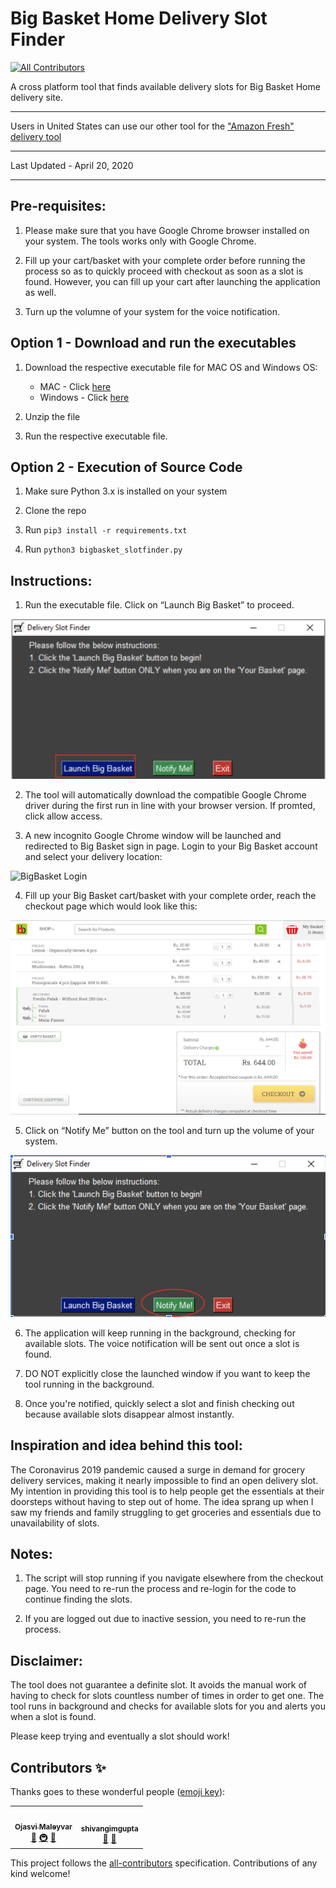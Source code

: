 # Big Basket Home Delivery Slot Finder
<!-- ALL-CONTRIBUTORS-BADGE:START - Do not remove or modify this section -->
[![All Contributors](https://img.shields.io/badge/all_contributors-2-orange.svg?style=flat-square)](#contributors-)
<!-- ALL-CONTRIBUTORS-BADGE:END -->
A cross platform tool that finds available delivery slots for Big Basket Home delivery site.

****
Users in United States can use our other tool for the ["Amazon Fresh" delivery tool](https://github.com/ojasvi92/Amazon-Fresh-Delivery-Slot-Notifier-COVID-19)
****
Last Updated - April 20, 2020
****

## Pre-requisites: 

1. Please make sure that you have Google Chrome browser installed on your system. The tools works only with Google Chrome.

2. Fill up your cart/basket with your complete order before running the process so as to quickly proceed with checkout as soon as a slot is found. However, you can fill up your cart after launching the application as well.

3. Turn up the volumne of your system for the voice notification.



## Option 1 - Download and run the executables

1. Download the respective executable file for MAC OS and Windows OS:
	* MAC - Click [here](https://github.com/vivekgautam104/bigbasket-slot-finder/files/4507568/bigbasket_slotfinder_macOS.zip)
	* Windows - Click [here](https://github.com/vivekgautam104/bigbasket-slot-finder/files/4507569/bigbasket_slotfinder_win.zip)

2. Unzip the file

3. Run the respective executable file.

## Option 2 - Execution of Source Code 

1. Make sure Python 3.x is installed on your system

2. Clone the repo

3. Run `pip3 install -r requirements.txt`

4. Run `python3 bigbasket_slotfinder.py`

## Instructions:

1. Run the executable file. Click on “Launch Big Basket” to proceed.

![GUILaunch](https://raw.githubusercontent.com/vivekgautam104/bigbasket-slot-finder/master/SlotFinder/images/DeliverySlotFinderLaunchBigBasket.png)

2. The tool will automatically download the compatible Google Chrome driver during the first run in line with your browser version. If promted, click allow access.

3. A new incognito Google Chrome window will be launched and redirected to Big Basket sign in page. Login to your Big Basket account and select your delivery location:

![BigBasket Login](https://raw.githubusercontent.com/vivekgautam104/bigbasket-slot-finder/master/SlotFinder/images/login.png)

4. Fill up your Big Basket cart/basket with your complete order, reach the checkout page which would look like this:

![BasketPage](https://raw.githubusercontent.com/vivekgautam104/bigbasket-slot-finder/master/SlotFinder/images/basketpage.png)

5. Click on “Notify Me” button on the tool and turn up the volume of your system.

![GuiNotifyMe](https://raw.githubusercontent.com/vivekgautam104/bigbasket-slot-finder/master/SlotFinder/images/DeliverySlotFinderNotifyMe.png)

6. The application will keep running in the background, checking for available slots. The voice notification will be sent out once a slot is found.

7. DO NOT explicitly close the launched window if you want to keep the tool running in the background. 

8. Once you're notified, quickly select a slot and finish checking out because available slots disappear almost instantly.


## Inspiration and idea behind this tool:

The Coronavirus 2019 pandemic caused a surge in demand for grocery delivery services, making it nearly impossible to find an open delivery slot. My intention in providing this tool is to help people get the essentials at their doorsteps without having to step out of home. The idea sprang up when I saw my friends and family struggling to get groceries and essentials due to unavailability of slots.

## Notes:
1. The script will stop running if you navigate elsewhere from the checkout page. You need to re-run the process and re-login for the code to continue finding the slots.

3. If you are logged out due to inactive session, you need to re-run the process.


## Disclaimer:
The tool does not guarantee a definite slot. It avoids the manual work of having to check for slots countless number of times in order to get one. The tool runs in background and checks for available slots for you and alerts you when a slot is found.

Please keep trying and eventually a slot should work! 

## Contributors ✨

Thanks goes to these wonderful people ([emoji key](https://allcontributors.org/docs/en/emoji-key)):

<!-- ALL-CONTRIBUTORS-LIST:START - Do not remove or modify this section -->
<!-- prettier-ignore-start -->
<!-- markdownlint-disable -->
<table>
  <tr>
    <td align="center"><a href="https://github.com/ojasvi92"><img src="https://avatars3.githubusercontent.com/u/4646567?v=4" width="100px;" alt=""/><br /><sub><b>Ojasvi Maleyvar</b></sub></a><br /><a href="#design-ojasvi92" title="Design">🎨</a> <a href="#infra-ojasvi92" title="Infrastructure (Hosting, Build-Tools, etc)">🚇</a> <a href="#maintenance-ojasvi92" title="Maintenance">🚧</a></td>
    <td align="center"><a href="https://github.com/shivangimgupta"><img src="https://avatars3.githubusercontent.com/u/32472018?v=4" width="100px;" alt=""/><br /><sub><b>shivangimgupta</b></sub></a><br /><a href="#userTesting-shivangimgupta" title="User Testing">📓</a> <a href="https://github.com/vivekgautam104/bigbasket-slot-finder/commits?author=shivangimgupta" title="Documentation">📖</a></td>
  </tr>
</table>

<!-- markdownlint-enable -->
<!-- prettier-ignore-end -->
<!-- ALL-CONTRIBUTORS-LIST:END -->

This project follows the [all-contributors](https://github.com/all-contributors/all-contributors) specification. Contributions of any kind welcome!